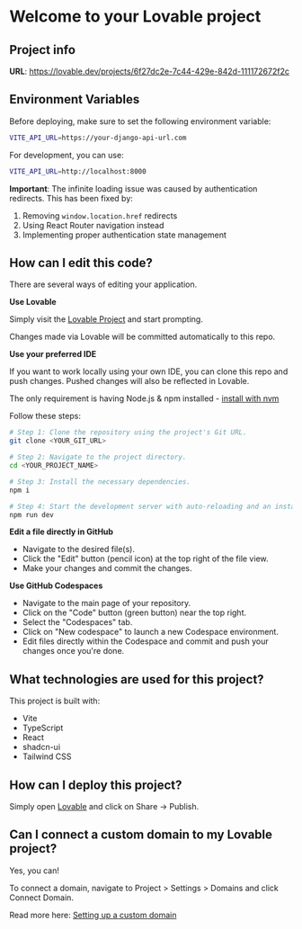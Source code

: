 # Welcome to your Lovable project

## Project info

**URL**: https://lovable.dev/projects/6f27dc2e-7c44-429e-842d-111172672f2c

## Environment Variables

Before deploying, make sure to set the following environment variable:

```bash
VITE_API_URL=https://your-django-api-url.com
```

For development, you can use:
```bash
VITE_API_URL=http://localhost:8000
```

**Important**: The infinite loading issue was caused by authentication redirects. This has been fixed by:
1. Removing `window.location.href` redirects
2. Using React Router navigation instead
3. Implementing proper authentication state management

## How can I edit this code?

There are several ways of editing your application.

**Use Lovable**

Simply visit the [Lovable Project](https://lovable.dev/projects/6f27dc2e-7c44-429e-842d-111172672f2c) and start prompting.

Changes made via Lovable will be committed automatically to this repo.

**Use your preferred IDE**

If you want to work locally using your own IDE, you can clone this repo and push changes. Pushed changes will also be reflected in Lovable.

The only requirement is having Node.js & npm installed - [install with nvm](https://github.com/nvm-sh/nvm#installing-and-updating)

Follow these steps:

```sh
# Step 1: Clone the repository using the project's Git URL.
git clone <YOUR_GIT_URL>

# Step 2: Navigate to the project directory.
cd <YOUR_PROJECT_NAME>

# Step 3: Install the necessary dependencies.
npm i

# Step 4: Start the development server with auto-reloading and an instant preview.
npm run dev
```

**Edit a file directly in GitHub**

- Navigate to the desired file(s).
- Click the "Edit" button (pencil icon) at the top right of the file view.
- Make your changes and commit the changes.

**Use GitHub Codespaces**

- Navigate to the main page of your repository.
- Click on the "Code" button (green button) near the top right.
- Select the "Codespaces" tab.
- Click on "New codespace" to launch a new Codespace environment.
- Edit files directly within the Codespace and commit and push your changes once you're done.

## What technologies are used for this project?

This project is built with:

- Vite
- TypeScript
- React
- shadcn-ui
- Tailwind CSS

## How can I deploy this project?

Simply open [Lovable](https://lovable.dev/projects/6f27dc2e-7c44-429e-842d-111172672f2c) and click on Share -> Publish.

## Can I connect a custom domain to my Lovable project?

Yes, you can!

To connect a domain, navigate to Project > Settings > Domains and click Connect Domain.

Read more here: [Setting up a custom domain](https://docs.lovable.dev/tips-tricks/custom-domain#step-by-step-guide)
